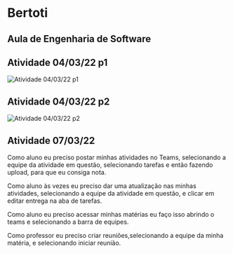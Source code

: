 # Bertoti

## Aula de Engenharia de Software


## Atividade 04/03/22 p1
![Atividade 04/03/22 p1](https://github.com/MrZeroLeft/Bertoti/blob/main/Atividade%20EdS%2004.03.22%20p1.png)


## Atividade 04/03/22 p2
![Atividade 04/03/22 p2](https://github.com/MrZeroLeft/Bertoti/blob/main/Atividade%20EdS%2004.06.22%20p2.png)


## Atividade 07/03/22

Como aluno eu preciso postar minhas atividades no Teams, selecionando a equipe da atividade em questão, selecionando tarefas e então fazendo upload, para que eu consiga nota.

Como aluno às vezes eu preciso dar uma atualização nas minhas atividades, selecionando a equipe da atividade em questão, e clicar em editar entrega na aba de tarefas.

Como aluno eu preciso acessar minhas matérias eu faço isso abrindo o teams e selecionando a barra de equipes.

Como professor eu preciso criar reuniões,selecionando  a equipe da minha matéria, e selecionando iniciar reunião.
